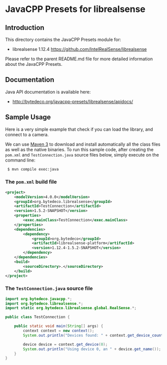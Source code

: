 JavaCPP Presets for librealsense
================================

Introduction
------------
This directory contains the JavaCPP Presets module for:

 * librealsense 1.12.4  https://github.com/IntelRealSense/librealsense

Please refer to the parent README.md file for more detailed information about the JavaCPP Presets.


Documentation
-------------
Java API documentation is available here:

 * http://bytedeco.org/javacpp-presets/librealsense/apidocs/


Sample Usage
------------
Here is a very simple example that check if you can load the library, and connect to a camera.

We can use [Maven 3](http://maven.apache.org/) to download and install automatically all the class files as well as the native binaries. To run this sample code, after creating the `pom.xml` and `TestConnection.java` source files below, simply execute on the command line:
```bash
 $ mvn compile exec:java
```

### The `pom.xml` build file
```xml
<project>
    <modelVersion>4.0.0</modelVersion>
    <groupId>org.bytedeco.librealsense</groupId>
    <artifactId>TestConnection</artifactId>
    <version>1.5.2-SNAPSHOT</version>
    <properties>
        <exec.mainClass>TestConnection</exec.mainClass>
    </properties>
    <dependencies>
        <dependency>
            <groupId>org.bytedeco</groupId>
            <artifactId>librealsense-platform</artifactId>
            <version>1.12.4-1.5.2-SNAPSHOT</version>
        </dependency>
    </dependencies>
    <build>
        <sourceDirectory>.</sourceDirectory>
    </build>
</project>
```

### The `TestConnection.java` source file
```java
import org.bytedeco.javacpp.*;
import org.bytedeco.librealsense.*;
import static org.bytedeco.librealsense.global.RealSense.*;

public class TestConnection {

    public static void main(String[] args) {
        context context = new context();
        System.out.println("Devices found: " + context.get_device_count());

        device device = context.get_device(0);
        System.out.println("Using device 0, an " + device.get_name());
    }
}
```
